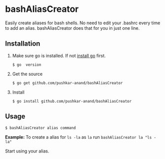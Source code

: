 # bashAliasCreator

Easily create aliases for bash shells. No need to edit your .bashrc every time to add an alias.
bashAliasCreator does that for you in just one line.

## Installation

1. Make sure go is installed. If not [install go](https://golang.org/doc/install) first.
    
    `$ go  version`

2. Get the source
    
    `$ go get github.com/pushkar-anand/bashAliasCreator`
    
3. Install 

    `$ go install github.com/pushkar-anand/bashAliasCreator`
    
## Usage

`$ bashAliasCreator alias command`

**Example:** To create a alias for `ls -la` as `la` run `bashAliasCreator la "ls -la"`

Start using your alias.
